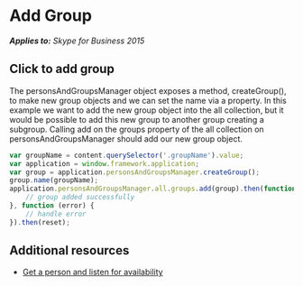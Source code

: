 
# Add Group


 _**Applies to:** Skype for Business 2015_

## Click to add group

The personsAndGroupsManager object exposes a method, createGroup(), to make new group objects and we can set the name via a property.  In this example we want to add the new group object into the all collection, but it would be possible to add this new group to another group creating a subgroup.  Calling add on the groups property of the all collection on personsAndGroupsManager should add our new group object.

```js
var groupName = content.querySelector('.groupName').value;
var application = window.framework.application;
var group = application.personsAndGroupsManager.createGroup();
group.name(groupName);
application.personsAndGroupsManager.all.groups.add(group).then(function () {
    // group added successfully
}, function (error) {
    // handle error
}).then(reset);
```

## Additional resources

- [Get a person and listen for availability](ListenForAvailability.md)
